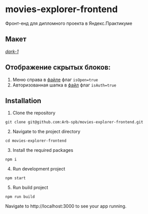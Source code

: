 # movies-explorer-frontend
Фронт-енд для дипломного проекта в Яндекс.Практикуме

## Макет
*[dark-1](https://www.figma.com/file/6FMWkB94wE7KTkcCgUXtnC/light-1?type=design&node-id=1-6015&mode=design&t=dfvDsDaqDIkT7z26-0)*

## Отображение скрытых блоков:
1. Меню справа в [файле](https://github.com/Arb-spb/movies-explorer-frontend/blob/928130df4256ce1088eff1ad3beec0b770e1ee15/src/components/Navigation/Navigation.jsx) флаг ```isOpen=true```
2. Авторизованная шапка в [файл](https://github.com/Arb-spb/movies-explorer-frontend/blob/928130df4256ce1088eff1ad3beec0b770e1ee15/src/components/Header/Header.jsx) флаг ```isAuth=true```

## Installation
1. Clone the repository
```
git clone git@github.com:Arb-spb/movies-explorer-frontend.git
```
2. Navigate to the project directory
```
cd movies-explorer-frontend
```
3. Install the required packages
```
npm i
```
4. Run development project
```
npm start
```
5. Run build project
```
npm run build
```
Navigate to http://localhost:3000 to see your app running.
